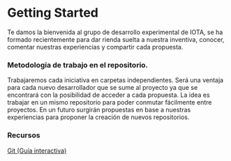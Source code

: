 # Getting Started

Te damos la bienvenida al grupo de desarrollo experimental de IOTA, se ha formado recientemente para dar rienda suelta a nuestra inventiva, conocer, comentar nuestras experiencias y compartir cada propuesta.

### Metodología de trabajo en el repositorio.

Trabajaremos cada iniciativa en carpetas independientes.
Será una ventaja para cada nuevo desarrollador que se sume al proyecto ya que se encontrará con la posibilidad
de acceder a cada propuesta. La idea es trabajar en un mismo repositorio para poder conmutar fácilmente entre proyectos.
En un futuro surgirán propuestas en base a nuestras experiencias para proponer la creación de nuevos repositorios.

### Recursos
[Git (Guía interactiva)](http://estebanrfp.github.io/git/public/#/home)
